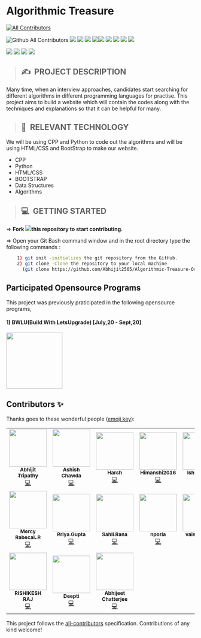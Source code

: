 # **Algorithmic Treasure**
<!-- ALL-CONTRIBUTORS-BADGE:START - Do not remove or modify this section -->
[![All Contributors](https://img.shields.io/badge/all_contributors-17-orange.svg?style=flat-square)](#contributors-)
<!-- ALL-CONTRIBUTORS-BADGE:END -->

<img alt="Github All Contributors" src="https://img.shields.io/github/contributors/letsupgrade/algorithmic-treasure?style=for-the-badge">&nbsp;<img src="https://img.shields.io/github/last-commit/letsupgrade/algorithmic-treasure?style=for-the-badge">&nbsp;<img src="https://img.shields.io/github/languages/code-size/letsupgrade/algorithmic-treasure?style=for-the-badge">&nbsp;<img src ="https://img.shields.io/github/repo-size/letsupgrade/algorithmic-treasure?style=for-the-badge">&nbsp;<img src = "https://img.shields.io/github/issues-raw/letsupgrade/algorithmic-treasure?style=for-the-badge"><img src = "https://img.shields.io/github/issues-closed-raw/letsupgrade/algorithmic-treasure?style=for-the-badge">&nbsp;<img src = "https://img.shields.io/github/issues-pr-raw/letsupgrade/algorithmic-treasure?style=for-the-badge">&nbsp;<img src = "https://img.shields.io/github/issues-pr-closed-raw/letsupgrade/algorithmic-treasure?style=for-the-badge">&nbsp;<img src = "https://img.shields.io/github/languages/count/letsupgrade/algorithmic-treasure?style=for-the-badge">&nbsp;<img src ="https://img.shields.io/github/license/letsupgrade/algorithmic-treasure?style=for-the-badge">

<img src ="https://forthebadge.com/images/badges/built-by-developers.svg">&nbsp;<img src = "https://forthebadge.com/images/badges/built-with-love.svg">&nbsp;<img src = "https://forthebadge.com/images/badges/made-with-c-plus-plus.svg">&nbsp;<img src ="https://forthebadge.com/images/badges/made-with-python.svg">

>## ✍&nbsp; PROJECT DESCRIPTION
Many time, when an interview approaches, candidates start searching for different algorithms in different programming languages for practise. This project aims to build a website which will contain the codes along with the techniques and explanations so that it can be helpful for many.

>## 📂&nbsp; RELEVANT TECHNOLOGY
We will be using CPP and Python to code out the algorithms and will be using HTML/CSS and BootStrap to make our website.

* CPP
* Python
* HTML/CSS
* BOOTSTRAP
* Data Structures
* Algorithms

>## 💻&nbsp; GETTING STARTED

=> **Fork <a href=https://github.com/LetsUpgrade/Algorithmic-Treasure><img src="https://img.icons8.com/ios/24/000000/code-fork.png"></a>this repository to start contributing.**

=> Open your Git Bash command window and in the root directory type the following commands :
```bash
    1) git init -initializes the git repository from the GitHub. 
    2) git clone -Clone the repository to your local machine
      (git clone https://github.com/Abhijit2505/Algorithmic-Treasure-Original.git)
```   

## Participated Opensource Programs

This project was previously praticipated in the following opensource programs,

#### 1) BWLU(Build With LetsUpgrade) [July,20 - Sept,20]

<img src ="https://github.com/Abhijit2505/Algorithmic-Treasure-Original/blob/master/Assets/letsupgrade_logo.png" height = "150">

## Contributors ✨

Thanks goes to these wonderful people ([emoji key](https://allcontributors.org/docs/en/emoji-key)):

<!-- ALL-CONTRIBUTORS-LIST:START - Do not remove or modify this section -->
<!-- prettier-ignore-start -->
<!-- markdownlint-disable -->
<table>
  <tr>
    <td align="center"><a href="https://abhijit2505.github.io/portfolio/"><img src="https://avatars3.githubusercontent.com/u/52751963?v=4?s=100" width="100px;" alt=""/><br /><sub><b>Abhijit Tripathy</b></sub></a><br /><a href="https://github.com/Abhijit2505/Algorithmic-Treasure-Original/commits?author=Abhijit2505" title="Code">💻</a></td>
    <td align="center"><a href="https://www.linkedin.com/in/ashishchawda"><img src="https://avatars1.githubusercontent.com/u/56932286?v=4?s=100" width="100px;" alt=""/><br /><sub><b>Ashish Chawda</b></sub></a><br /><a href="https://github.com/Abhijit2505/Algorithmic-Treasure-Original/commits?author=pixan198" title="Code">💻</a></td>
    <td align="center"><a href="https://github.com/hk2608"><img src="https://avatars0.githubusercontent.com/u/55133676?v=4?s=100" width="100px;" alt=""/><br /><sub><b>Harsh</b></sub></a><br /><a href="https://github.com/Abhijit2505/Algorithmic-Treasure-Original/commits?author=hk2608" title="Code">💻</a></td>
    <td align="center"><a href="https://github.com/Himanshi2016"><img src="https://avatars2.githubusercontent.com/u/67581608?v=4?s=100" width="100px;" alt=""/><br /><sub><b>Himanshi2016</b></sub></a><br /><a href="https://github.com/Abhijit2505/Algorithmic-Treasure-Original/commits?author=Himanshi2016" title="Code">💻</a></td>
    <td align="center"><a href="https://github.com/ishi0301"><img src="https://avatars3.githubusercontent.com/u/53488394?v=4?s=100" width="100px;" alt=""/><br /><sub><b>Ishita Singh</b></sub></a><br /><a href="https://github.com/Abhijit2505/Algorithmic-Treasure-Original/commits?author=ishi0301" title="Code">💻</a></td>
    <td align="center"><a href="https://github.com/chaitali0210"><img src="https://avatars3.githubusercontent.com/u/60928037?v=4?s=100" width="100px;" alt=""/><br /><sub><b>Chaitali Gaitonde</b></sub></a><br /><a href="https://github.com/Abhijit2505/Algorithmic-Treasure-Original/commits?author=chaitali0210" title="Code">💻</a></td>
    <td align="center"><a href="https://github.com/AfraMP"><img src="https://avatars0.githubusercontent.com/u/48359218?v=4?s=100" width="100px;" alt=""/><br /><sub><b>Fathimathul Afra M P</b></sub></a><br /><a href="https://github.com/Abhijit2505/Algorithmic-Treasure-Original/commits?author=AfraMP" title="Code">💻</a></td>
  </tr>
  <tr>
    <td align="center"><a href="https://github.com/MercyRabecal"><img src="https://avatars0.githubusercontent.com/u/68532199?v=4?s=100" width="100px;" alt=""/><br /><sub><b>Mercy Rabecal. P</b></sub></a><br /><a href="https://github.com/Abhijit2505/Algorithmic-Treasure-Original/commits?author=MercyRabecal" title="Code">💻</a></td>
    <td align="center"><a href="https://github.com/pg00019"><img src="https://avatars2.githubusercontent.com/u/58894967?v=4?s=100" width="100px;" alt=""/><br /><sub><b>Priya Gupta</b></sub></a><br /><a href="https://github.com/Abhijit2505/Algorithmic-Treasure-Original/commits?author=pg00019" title="Code">💻</a></td>
    <td align="center"><a href="https://github.com/Rsr0"><img src="https://avatars2.githubusercontent.com/u/51770809?v=4?s=100" width="100px;" alt=""/><br /><sub><b>Sahil Rana</b></sub></a><br /><a href="https://github.com/Abhijit2505/Algorithmic-Treasure-Original/commits?author=Rsr0" title="Code">💻</a></td>
    <td align="center"><a href="https://github.com/nporia"><img src="https://avatars.githubusercontent.com/u/20817990?v=4?s=100" width="100px;" alt=""/><br /><sub><b>nporia</b></sub></a><br /><a href="https://github.com/Abhijit2505/Algorithmic-Treasure-Original/commits?author=nporia" title="Code">💻</a></td>
    <td align="center"><a href="https://github.com/vaishnavijha"><img src="https://avatars.githubusercontent.com/u/39922632?v=4?s=100" width="100px;" alt=""/><br /><sub><b>vaishnavi jha</b></sub></a><br /><a href="https://github.com/Abhijit2505/Algorithmic-Treasure-Original/commits?author=vaishnavijha" title="Code">💻</a></td>
    <td align="center"><a href="https://github.com/Priyaraj17"><img src="https://avatars.githubusercontent.com/u/40101776?v=4?s=100" width="100px;" alt=""/><br /><sub><b>Priyaraj17</b></sub></a><br /><a href="https://github.com/Abhijit2505/Algorithmic-Treasure-Original/commits?author=Priyaraj17" title="Code">💻</a></td>
    <td align="center"><a href="https://github.com/rashigupta01"><img src="https://avatars.githubusercontent.com/u/65219981?v=4?s=100" width="100px;" alt=""/><br /><sub><b>rashigupta01</b></sub></a><br /><a href="https://github.com/Abhijit2505/Algorithmic-Treasure-Original/commits?author=rashigupta01" title="Code">💻</a></td>
  </tr>
  <tr>
    <td align="center"><a href="https://rishikeshrajrxl.github.io/"><img src="https://avatars.githubusercontent.com/u/48375834?v=4?s=100" width="100px;" alt=""/><br /><sub><b>RISHIKESH RAJ</b></sub></a><br /><a href="https://github.com/Abhijit2505/Algorithmic-Treasure-Original/commits?author=Rishikeshrajrxl" title="Code">💻</a></td>
    <td align="center"><a href="http://deepti23-web.github.io"><img src="https://avatars.githubusercontent.com/u/64003317?v=4?s=100" width="100px;" alt=""/><br /><sub><b>Deepti</b></sub></a><br /><a href="https://github.com/Abhijit2505/Algorithmic-Treasure-Original/commits?author=deepti23-web" title="Code">💻</a></td>
    <td align="center"><a href="https://github.com/abhijeet007rocks8"><img src="https://avatars.githubusercontent.com/u/64676594?v=4?s=100" width="100px;" alt=""/><br /><sub><b>Abhijeet Chatterjee</b></sub></a><br /><a href="https://github.com/Abhijit2505/Algorithmic-Treasure-Original/commits?author=abhijeet007rocks8" title="Code">💻</a></td>
  </tr>
</table>

<!-- markdownlint-restore -->
<!-- prettier-ignore-end -->

<!-- ALL-CONTRIBUTORS-LIST:END -->

This project follows the [all-contributors](https://github.com/all-contributors/all-contributors) specification. Contributions of any kind welcome!
